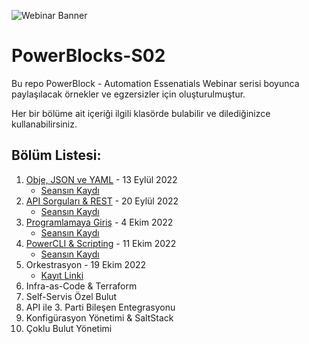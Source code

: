 ![Webinar Banner](https://user-images.githubusercontent.com/25429217/189640202-0c6284f7-93d3-4e7c-9a11-41fdc8d069e9.png)

# PowerBlocks-S02

Bu repo PowerBlock - Automation Essenatials Webinar serisi boyunca paylaşılacak örnekler ve egzersizler için oluşturulmuştur.

Her bir bölüme ait içeriği ilgili klasörde bulabilir ve dilediğinizce kullanabilirsiniz.

## Bölüm Listesi:
1. [Obje, JSON ve YAML](./E01) - 13 Eylül 2022
   - [Seansın Kaydı](https://VMware.zoom.us/rec/share/7K_7hDactgmQb4jP2VLZ1Urd_A1r0tuVu5x8I2stWkO-8c4KCkVSFvs_xqEBu93h.Bxv_M5jKmiys6ob-)
2. [API Sorguları & REST](./E02) - 20 Eylül 2022
   - [Seansın Kaydı](https://VMware.zoom.us/rec/share/isqMP76rb9Q_F-cuUlXMoaBDz4DPJ1rvUmb1YWiI0Eye3XLrj5yH-QtGIWSVSmS_.e2aHK5Hffsjo7kop)  
3. [Programlamaya Giriş](./E03) - 4 Ekim 2022
   - [Seansın Kaydı](https://VMware.zoom.us/rec/share/8Rx1KCxWs0DEg0WBHl-XR7a5lN-Jd3ooCanPLHpB4pSSXo75tLiFVUSKpuYXN6BM.B0_pkyGIhaxvV5sw)
4. [PowerCLI & Scripting](./E04) - 11 Ekim 2022
   - [Seansın Kaydı](https://VMware.zoom.us/rec/share/gccjlPaOD2O6x9ckAhpqh4_VomYtVliqBbfw3voOT6f33O7O8Mnp9VMYg1qlyODA.egJGcrIOaqkXZo8R)
5. Orkestrasyon - 19 Ekim 2022
   - [Kayıt Linki](https://VMware.zoom.us/webinar/register/6616631553490/WN_psYt5jKpTtKBKfYhUQxJOQ)
6. Infra-as-Code & Terraform
7. Self-Servis Özel Bulut
8. API ile 3. Parti Bileşen Entegrasyonu
9. Konfigürasyon Yönetimi & SaltStack
10. Çoklu Bulut Yönetimi